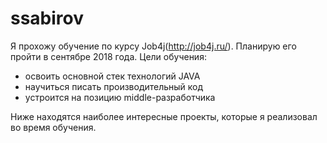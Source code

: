 # ssabirov

Я прохожу обучение по курсу Job4j(http://job4j.ru/). Планирую его пройти в сентябре 2018 года.
Цели обучения:
- освоить основной стек технологий JAVA
- научиться писать производительный код
- устроится на позицию middle-разработчика

Ниже находятся наиболее интересные проекты, которые я реализовал во время обучения.